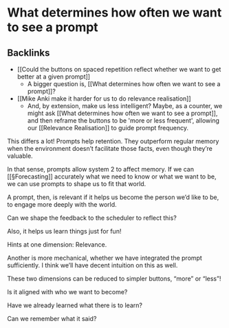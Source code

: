 # What determines how often we want to see a prompt
## Backlinks
* [[Could the buttons on spaced repetition reflect whether we want to get better at a given prompt]]
	* A bigger question is, [[What determines how often we want to see a prompt]]?
* [[Mike Anki make it harder for us to do relevance realisation]]
	* And, by extension, make us less intelligent? Maybe, as a counter, we might ask [[What determines how often we want to see a prompt]], and then reframe the buttons to be 'more or less frequent', allowing our [[Relevance Realisation]] to guide prompt frequency. 

<!-- #p0 -->

This differs a lot! Prompts help retention. They outperform regular memory when the environment doesn’t facilitate those facts, even though they’re valuable.

In that sense, prompts allow system 2 to affect memory. If we can [[§Forecasting]] accurately what we need to know or what we want to be, we can use prompts to shape us to fit that world. 

A prompt, then, is relevant if it helps us become the person we’d like to be, to engage more deeply with the world.

Can we shape the feedback to the scheduler to reflect this?

Also, it helps us learn things just for fun!

Hints at one dimension: Relevance.

Another is more mechanical, whether we have integrated the prompt sufficiently. I think we’ll have decent intuition on this as well. 

These two dimensions can be reduced to simpler buttons, “more” or “less”!

Is it aligned with who we want to become?

Have we already learned what there is to learn?

Can we remember what it said?

<!-- {BearID:5438F328-97A4-471B-99BF-B356DE143FD9-34815-00001C3748AC1A94} -->

